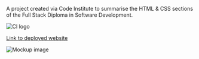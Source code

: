 A project created via Code Institute to summarise the HTML & CSS sections of the Full Stack Diploma in Software Development.

![CI logo](https://codeinstitute.s3.amazonaws.com/fullstack/ci_logo_small.png)

[Link to deployed website](https://aleksandracodes.github.io/love-running/)

![Mockup image](assets/love-running-am-i-responsive-mockup.JPG)
